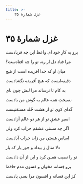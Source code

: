 ```yaml
---
title: >-
    غزل شمارهٔ ۳۵
---
```

# غزل شمارهٔ ۳۵

<div class="b" id="bn1"><div class="m1"><p>برو به کارِ خود ای واعظ این چه فریادست</p></div>
<div class="m2"><p>مرا فتاد دل از ره، تو را چه افتادست؟</p></div></div>
<div class="b" id="bn2"><div class="m1"><p>میان او که خدا آفریده است از هیچ</p></div>
<div class="m2"><p>دقیقه‌ایست که هیچ آفریده نگشادست</p></div></div>
<div class="b" id="bn3"><div class="m1"><p>به کام تا نرساند مرا لبش چون نای</p></div>
<div class="m2"><p>نصیحتِ همه عالم به گوش من بادست</p></div></div>
<div class="b" id="bn4"><div class="m1"><p>گدای کوی تو از هشت خُلد مستغنیست</p></div>
<div class="m2"><p>اسیرِ عشقِ تو از هر دو عالم آزادست</p></div></div>
<div class="b" id="bn5"><div class="m1"><p>اگر چه مستی عشقم خراب کرد ولی</p></div>
<div class="m2"><p>اساسِ هستیِ من زان خراب آبادست</p></div></div>
<div class="b" id="bn6"><div class="m1"><p>دلا منال ز بیداد و جور یار که یار</p></div>
<div class="m2"><p>تو را نصیب همین کرد و این از آن دادست</p></div></div>
<div class="b" id="bn7"><div class="m1"><p>برو فِسانه مخوان و فسون مدم حافظ</p></div>
<div class="m2"><p>کز این فسانه و افسون مرا بسی یادست</p></div></div>
